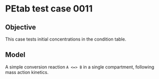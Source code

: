 # PEtab test case 0011

## Objective

This case tests initial concentrations in the condition table.

## Model

A simple conversion reaction `A <=> B` in a single compartment, following
mass action kinetics.
